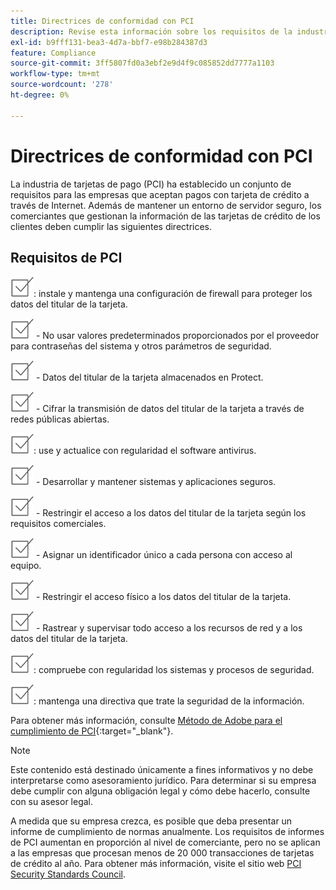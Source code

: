 ```yaml
---
title: Directrices de conformidad con PCI
description: Revise esta información sobre los requisitos de la industria de tarjetas de pago (PCI) para las empresas que aceptan pagos con tarjeta de crédito a través de Internet.
exl-id: b9fff131-bea3-4d7a-bbf7-e98b284387d3
feature: Compliance
source-git-commit: 3ff5807fd0a3ebf2e9d4f9c085852dd7777a1103
workflow-type: tm+mt
source-wordcount: '278'
ht-degree: 0%

---
```


# Directrices de conformidad con PCI

La industria de tarjetas de pago (PCI) ha establecido un conjunto de requisitos para las empresas que aceptan pagos con tarjeta de crédito a través de Internet. Además de mantener un entorno de servidor seguro, los comerciantes que gestionan la información de las tarjetas de crédito de los clientes deben cumplir las siguientes directrices.

## Requisitos de PCI

![casilla de verificación](../assets/checkbox.png): instale y mantenga una configuración de firewall para proteger los datos del titular de la tarjeta.

![casilla de verificación](../assets/checkbox.png) - No usar valores predeterminados proporcionados por el proveedor para contraseñas del sistema y otros parámetros de seguridad.

![casilla de verificación](../assets/checkbox.png) - Datos del titular de la tarjeta almacenados en Protect.

![casilla de verificación](../assets/checkbox.png) - Cifrar la transmisión de datos del titular de la tarjeta a través de redes públicas abiertas.

![casilla de verificación](../assets/checkbox.png): use y actualice con regularidad el software antivirus.

![casilla de verificación](../assets/checkbox.png) - Desarrollar y mantener sistemas y aplicaciones seguros.

![casilla de verificación](../assets/checkbox.png) - Restringir el acceso a los datos del titular de la tarjeta según los requisitos comerciales.

![casilla de verificación](../assets/checkbox.png) - Asignar un identificador único a cada persona con acceso al equipo.

![casilla](../assets/checkbox.png) - Restringir el acceso físico a los datos del titular de la tarjeta.

![casilla de verificación](../assets/checkbox.png) - Rastrear y supervisar todo acceso a los recursos de red y a los datos del titular de la tarjeta.

![casilla de verificación](../assets/checkbox.png): compruebe con regularidad los sistemas y procesos de seguridad.

![casilla de verificación](../assets/checkbox.png): mantenga una directiva que trate la seguridad de la información.

Para obtener más información, consulte [Método de Adobe para el cumplimiento de PCI][1]{:target=&quot;_blank&quot;}.

>[!NOTE]
>
>Este contenido está destinado únicamente a fines informativos y no debe interpretarse como asesoramiento jurídico. Para determinar si su empresa debe cumplir con alguna obligación legal y cómo debe hacerlo, consulte con su asesor legal.

A medida que su empresa crezca, es posible que deba presentar un informe de cumplimiento de normas anualmente. Los requisitos de informes de PCI aumentan en proporción al nivel de comerciante, pero no se aplican a las empresas que procesan menos de 20 000 transacciones de tarjetas de crédito al año. Para obtener más información, visite el sitio web [PCI Security Standards Council][2].

[1]: https://business.adobe.com/es/products/magento/pci-compliance.html
[2]: https://www.pcisecuritystandards.org/index.php
